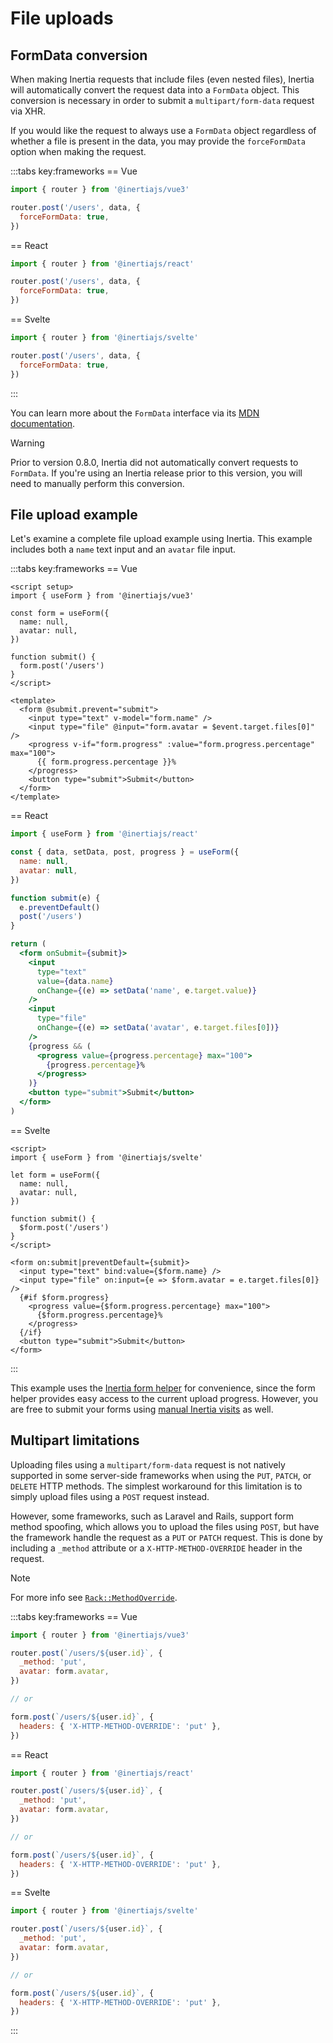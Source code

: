 # File uploads

## FormData conversion

When making Inertia requests that include files (even nested files), Inertia will automatically convert the request data into a `FormData` object. This conversion is necessary in order to submit a `multipart/form-data` request via XHR.

If you would like the request to always use a `FormData` object regardless of whether a file is present in the data, you may provide the `forceFormData` option when making the request.

:::tabs key:frameworks
== Vue

```js
import { router } from '@inertiajs/vue3'

router.post('/users', data, {
  forceFormData: true,
})
```

== React

```jsx
import { router } from '@inertiajs/react'

router.post('/users', data, {
  forceFormData: true,
})
```

== Svelte

```js
import { router } from '@inertiajs/svelte'

router.post('/users', data, {
  forceFormData: true,
})
```

:::

You can learn more about the `FormData` interface via its [MDN documentation](https://developer.mozilla.org/en-US/docs/Web/API/FormData).

> [!WARNING]
> Prior to version 0.8.0, Inertia did not automatically convert requests to `FormData`. If you're using an Inertia release prior to this version, you will need to manually perform this conversion.

## File upload example

Let's examine a complete file upload example using Inertia. This example includes both a `name` text input and an `avatar` file input.

:::tabs key:frameworks
== Vue

```vue
<script setup>
import { useForm } from '@inertiajs/vue3'

const form = useForm({
  name: null,
  avatar: null,
})

function submit() {
  form.post('/users')
}
</script>

<template>
  <form @submit.prevent="submit">
    <input type="text" v-model="form.name" />
    <input type="file" @input="form.avatar = $event.target.files[0]" />
    <progress v-if="form.progress" :value="form.progress.percentage" max="100">
      {{ form.progress.percentage }}%
    </progress>
    <button type="submit">Submit</button>
  </form>
</template>
```

== React

```jsx
import { useForm } from '@inertiajs/react'

const { data, setData, post, progress } = useForm({
  name: null,
  avatar: null,
})

function submit(e) {
  e.preventDefault()
  post('/users')
}

return (
  <form onSubmit={submit}>
    <input
      type="text"
      value={data.name}
      onChange={(e) => setData('name', e.target.value)}
    />
    <input
      type="file"
      onChange={(e) => setData('avatar', e.target.files[0])}
    />
    {progress && (
      <progress value={progress.percentage} max="100">
        {progress.percentage}%
      </progress>
    )}
    <button type="submit">Submit</button>
  </form>
)
```

== Svelte

```svelte
<script>
import { useForm } from '@inertiajs/svelte'

let form = useForm({
  name: null,
  avatar: null,
})

function submit() {
  $form.post('/users')
}
</script>

<form on:submit|preventDefault={submit}>
  <input type="text" bind:value={$form.name} />
  <input type="file" on:input={e => $form.avatar = e.target.files[0]} />
  {#if $form.progress}
    <progress value={$form.progress.percentage} max="100">
      {$form.progress.percentage}%
    </progress>
  {/if}
  <button type="submit">Submit</button>
</form>
```

:::

This example uses the [Inertia form helper](/guide/forms.md) for convenience, since the form helper provides easy access to the current upload progress. However, you are free to submit your forms using [manual Inertia visits](/guide/manual-visits.md) as well.

## Multipart limitations

Uploading files using a `multipart/form-data` request is not natively supported in some server-side frameworks when using the `PUT`, `PATCH`, or `DELETE` HTTP methods. The simplest workaround for this limitation is to simply upload files using a `POST` request instead.

However, some frameworks, such as Laravel and Rails, support form method spoofing, which allows you to upload the files using `POST`, but have the framework handle the request as a `PUT` or `PATCH` request. This is done by including a `_method` attribute or a `X-HTTP-METHOD-OVERRIDE` header in the request.

> [!NOTE]
> For more info see [`Rack::MethodOverride`](https://github.com/rack/rack/blob/main/lib/rack/method_override.rb).

:::tabs key:frameworks
== Vue

```js
import { router } from '@inertiajs/vue3'

router.post(`/users/${user.id}`, {
  _method: 'put',
  avatar: form.avatar,
})

// or

form.post(`/users/${user.id}`, {
  headers: { 'X-HTTP-METHOD-OVERRIDE': 'put' },
})
```

== React

```js
import { router } from '@inertiajs/react'

router.post(`/users/${user.id}`, {
  _method: 'put',
  avatar: form.avatar,
})

// or

form.post(`/users/${user.id}`, {
  headers: { 'X-HTTP-METHOD-OVERRIDE': 'put' },
})
```

== Svelte

```js
import { router } from '@inertiajs/svelte'

router.post(`/users/${user.id}`, {
  _method: 'put',
  avatar: form.avatar,
})

// or

form.post(`/users/${user.id}`, {
  headers: { 'X-HTTP-METHOD-OVERRIDE': 'put' },
})
```

:::
